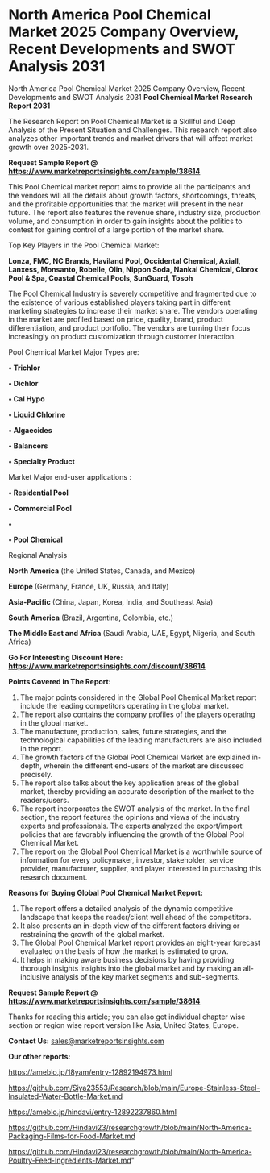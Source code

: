 # North America Pool Chemical Market 2025 Company Overview, Recent Developments and SWOT Analysis 2031
North America Pool Chemical Market 2025 Company Overview, Recent Developments and SWOT Analysis 2031
<strong>Pool Chemical Market Research Report 2031</strong>

The Research Report on Pool Chemical Market is a Skillful and Deep Analysis of the Present Situation and Challenges. This research report also analyzes other important trends and market drivers that will affect market growth over 2025-2031.

<strong>Request Sample Report @ <a href=https://www.marketreportsinsights.com/sample/38614>https://www.marketreportsinsights.com/sample/38614</a></strong>

This Pool Chemical market report aims to provide all the participants and the vendors will all the details about growth factors, shortcomings, threats, and the profitable opportunities that the market will present in the near future. The report also features the revenue share, industry size, production volume, and consumption in order to gain insights about the politics to contest for gaining control of a large portion of the market share.

Top Key Players in the Pool Chemical Market:

<strong>Lonza, FMC, NC Brands, Haviland Pool, Occidental Chemical, Axiall, Lanxess, Monsanto, Robelle, Olin, Nippon Soda, Nankai Chemical, Clorox Pool & Spa, Coastal Chemical Pools, SunGuard, Tosoh</strong>

The Pool Chemical Industry is severely competitive and fragmented due to the existence of various established players taking part in different marketing strategies to increase their market share. The vendors operating in the market are profiled based on price, quality, brand, product differentiation, and product portfolio. The vendors are turning their focus increasingly on product customization through customer interaction.

Pool Chemical Market Major Types are:

<strong>•  Trichlor

•  Dichlor

•  Cal Hypo

•  Liquid Chlorine

•  Algaecides

•  Balancers

•  Specialty Product</strong>

Market Major end-user applications :

<strong>•  Residential Pool

•  Commercial Pool

•  

•  Pool Chemical</strong>

Regional Analysis

</u><strong><b>North America</b></strong> (the United States, Canada, and Mexico)

<strong><b>Europe </b></strong>(Germany, France, UK, Russia, and Italy)

<strong><b>Asia-Pacific</b></strong> (China, Japan, Korea, India, and Southeast Asia)

<strong><b>South America</b></strong> (Brazil, Argentina, Colombia, etc.)

<strong><b>The Middle East and Africa</b></strong> (Saudi Arabia, UAE, Egypt, Nigeria, and South Africa)

<strong>Go For Interesting Discount Here: <a href=https://www.marketreportsinsights.com/discount/38614>https://www.marketreportsinsights.com/discount/38614</a></strong>

<strong>Points Covered in The Report:</strong>
<ol>
  <li>The major points considered in the Global Pool Chemical Market report include the leading competitors operating in the global market.</li>
  <li>The report also contains the company profiles of the players operating in the global market.</li>
  <li>The manufacture, production, sales, future strategies, and the technological capabilities of the leading manufacturers are also included in the report.</li>
  <li>The growth factors of the Global Pool Chemical Market are explained in-depth, wherein the different end-users of the market are discussed precisely.</li>
  <li>The report also talks about the key application areas of the global market, thereby providing an accurate description of the market to the readers/users.</li>
  <li>The report incorporates the SWOT analysis of the market. In the final section, the report features the opinions and views of the industry experts and professionals. The experts analyzed the export/import policies that are favorably influencing the growth of the Global Pool Chemical Market.</li>
  <li>The report on the Global Pool Chemical Market is a worthwhile source of information for every policymaker, investor, stakeholder, service provider, manufacturer, supplier, and player interested in purchasing this research document.</li>
</ol>
<strong>Reasons for Buying Global Pool Chemical Market Report:</strong>

<ol>
  <li>The report offers a detailed analysis of the dynamic competitive landscape that keeps the reader/client well ahead of the competitors.</li>
  <li>It also presents an in-depth view of the different factors driving or restraining the growth of the global market.</li>
  <li>The Global Pool Chemical Market report provides an eight-year forecast evaluated on the basis of how the market is estimated to grow.</li>
  <li>It helps in making aware business decisions by having providing thorough insights insights into the global market and by making an all-inclusive analysis of the key market segments and sub-segments.</li>
</ol>
<strong>Request Sample Report @ <a href=https://www.marketreportsinsights.com/sample/38614>https://www.marketreportsinsights.com/sample/38614</a></strong>


Thanks for reading this article; you can also get individual chapter wise section or region wise report version like Asia, United States, Europe.

<strong>Contact Us:</strong>
sales@marketreportsinsights.com

<strong>Our other reports:</strong>

<a href=https://ameblo.jp/18yam/entry-12892194973.html>https://ameblo.jp/18yam/entry-12892194973.html</a>

<a href=https://github.com/Siya23553/Research/blob/main/Europe-Stainless-Steel-Insulated-Water-Bottle-Market.md>https://github.com/Siya23553/Research/blob/main/Europe-Stainless-Steel-Insulated-Water-Bottle-Market.md</a>

<a href=https://ameblo.jp/hindavi/entry-12892237860.html>https://ameblo.jp/hindavi/entry-12892237860.html</a>

<a href=https://github.com/Hindavi23/researchgrowth/blob/main/North-America-Packaging-Films-for-Food-Market.md>https://github.com/Hindavi23/researchgrowth/blob/main/North-America-Packaging-Films-for-Food-Market.md</a>

<a href=https://github.com/Hindavi23/researchgrowth/blob/main/North-America-Poultry-Feed-Ingredients-Market.md>https://github.com/Hindavi23/researchgrowth/blob/main/North-America-Poultry-Feed-Ingredients-Market.md</a>"
